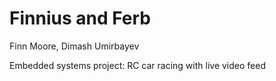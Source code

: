 # Finnius and Ferb
Finn Moore, Dimash Umirbayev

Embedded systems project: RC car racing with live video feed
